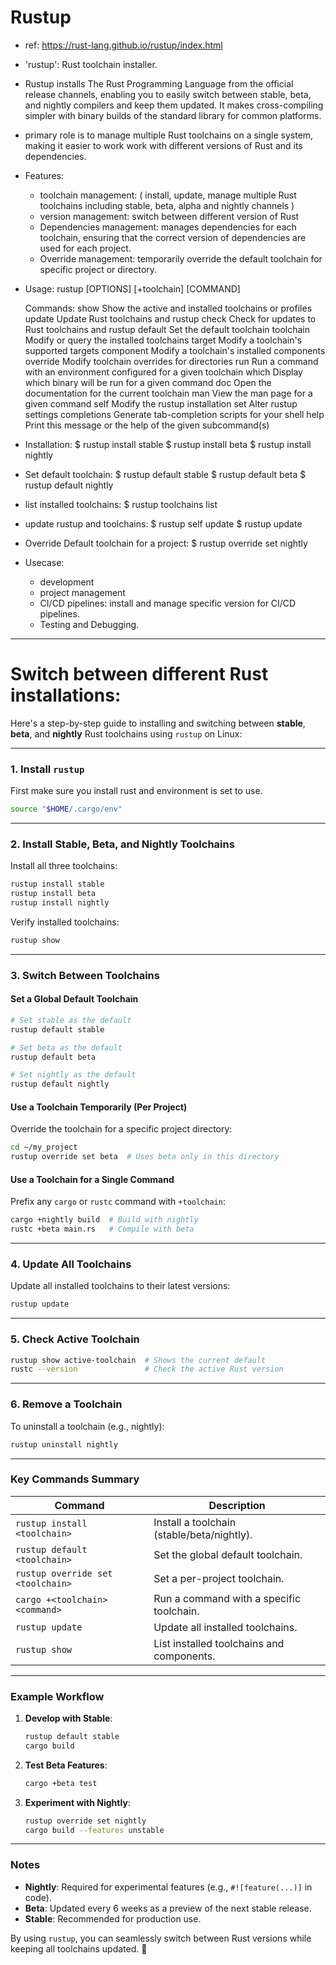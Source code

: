 # Rustup

- ref: https://rust-lang.github.io/rustup/index.html
- 'rustup': Rust toolchain installer.

- Rustup installs The Rust Programming Language from the official release channels, enabling you to easily
  switch between stable, beta, and nightly compilers and keep them updated. It makes cross-compiling simpler
  with binary builds of the standard library for common platforms.

- primary role is to manage multiple Rust toolchains on a single system, making it easier to work work with
  different versions of Rust and its dependencies.

- Features:
    - toolchain management: ( install, update, manage multiple Rust toolchains including stable, beta, alpha
      and nightly channels )
    - version management: switch between different version of Rust
    - Dependencies management: manages dependencies for each toolchain, ensuring that the correct version of
      dependencies are used for each project.
    - Override management: temporarily override the default toolchain for specific project or directory.

- Usage: rustup [OPTIONS] [+toolchain] [COMMAND]

    Commands:
      show         Show the active and installed toolchains or profiles
      update       Update Rust toolchains and rustup
      check        Check for updates to Rust toolchains and rustup
      default      Set the default toolchain
      toolchain    Modify or query the installed toolchains
      target       Modify a toolchain's supported targets
      component    Modify a toolchain's installed components
      override     Modify toolchain overrides for directories
      run          Run a command with an environment configured for a given toolchain
      which        Display which binary will be run for a given command
      doc          Open the documentation for the current toolchain
      man          View the man page for a given command
      self         Modify the rustup installation
      set          Alter rustup settings
      completions  Generate tab-completion scripts for your shell
      help         Print this message or the help of the given subcommand(s)

- Installation:
    $ rustup install stable
    $ rustup install beta
    $ rustup install nightly

- Set default toolchain:
    $ rustup default stable
    $ rustup default beta
    $ rustup default nightly

- list installed toolchains:
    $ rustup toolchains list

- update rustup and toolchains:
    $ rustup self update
    $ rustup update

- Override Default toolchain for a project:
    $ rustup override set nightly

- Usecase:
    - development
    - project management
    - CI/CD pipelines: install and manage specific version for CI/CD pipelines.
    - Testing and Debugging.

---

# Switch between different Rust installations:

Here's a step-by-step guide to installing and switching between **stable**, **beta**, and **nightly** 
Rust toolchains using `rustup` on Linux:

---

### **1. Install `rustup`**
First make sure you install rust and environment is set to use.
```bash
source "$HOME/.cargo/env"
```

---

### **2. Install Stable, Beta, and Nightly Toolchains**
Install all three toolchains:
```bash
rustup install stable
rustup install beta
rustup install nightly
```
Verify installed toolchains:
```bash
rustup show
```

---

### **3. Switch Between Toolchains**
#### **Set a Global Default Toolchain**
```bash
# Set stable as the default
rustup default stable

# Set beta as the default
rustup default beta

# Set nightly as the default
rustup default nightly
```

#### **Use a Toolchain Temporarily (Per Project)**
Override the toolchain for a specific project directory:
```bash
cd ~/my_project
rustup override set beta  # Uses beta only in this directory
```

#### **Use a Toolchain for a Single Command**
Prefix any `cargo` or `rustc` command with `+toolchain`:
```bash
cargo +nightly build  # Build with nightly
rustc +beta main.rs   # Compile with beta
```

---

### **4. Update All Toolchains**
Update all installed toolchains to their latest versions:
```bash
rustup update
```

---

### **5. Check Active Toolchain**
```bash
rustup show active-toolchain  # Shows the current default
rustc --version               # Check the active Rust version
```

---

### **6. Remove a Toolchain**
To uninstall a toolchain (e.g., nightly):
```bash
rustup uninstall nightly
```

---

### **Key Commands Summary**
| **Command**                     | **Description**                                     |
|---------------------------------|-----------------------------------------------------|
| `rustup install <toolchain>`    | Install a toolchain (stable/beta/nightly).          |
| `rustup default <toolchain>`    | Set the global default toolchain.                   |
| `rustup override set <toolchain>` | Set a per-project toolchain.                      |
| `cargo +<toolchain> <command>`  | Run a command with a specific toolchain.            |
| `rustup update`                 | Update all installed toolchains.                    |
| `rustup show`                   | List installed toolchains and components.           |

---

### **Example Workflow**
1. **Develop with Stable**:
   ```bash
   rustup default stable
   cargo build
   ```

2. **Test Beta Features**:
   ```bash
   cargo +beta test
   ```

3. **Experiment with Nightly**:
   ```bash
   rustup override set nightly
   cargo build --features unstable
   ```

---

### **Notes**
- **Nightly**: Required for experimental features (e.g., `#![feature(...)]` in code).
- **Beta**: Updated every 6 weeks as a preview of the next stable release.
- **Stable**: Recommended for production use.

By using `rustup`, you can seamlessly switch between Rust versions while keeping all toolchains updated. 🦀
